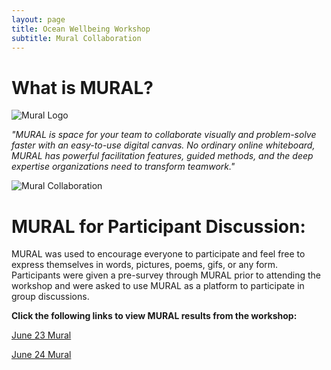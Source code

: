 ```yaml
---
layout: page
title: Ocean Wellbeing Workshop
subtitle: Mural Collaboration
---
```


# What is MURAL?

![Mural Logo](https://assets.website-files.com/5ddd9c3f2186308353fe682d/5e9f22bd8229a86cea7b2b0c_mural-animated.gif)

*"MURAL is space for your team to collaborate visually and problem-solve faster with an easy-to-use digital canvas. No ordinary online whiteboard, MURAL has powerful facilitation features, guided methods, and the deep expertise organizations need to transform teamwork."*

![Mural Collaboration](https://assets-global.website-files.com/5ddd9c3f2186308353fe682d/611e9f57f3220316519cd693_home-opengraph-new.gif)

# MURAL for Participant Discussion:

MURAL was used to encourage everyone to participate and feel free to express themselves in words, pictures, poems, gifs, or any form. Participants were given a pre-survey through MURAL prior to attending the workshop and were asked to use MURAL as a platform to participate in group discussions.

**Click the following links to view MURAL results from the workshop:**

[June 23 Mural](https://drive.google.com/file/d/18J5DzVjdqXKkT9mvxcFNG73RF1PceTZR/view)

[June 24 Mural](https://drive.google.com/file/d/1aBZS2ZSAE5wRuTqTsWtY5UpFwpxxjFTa/view)
